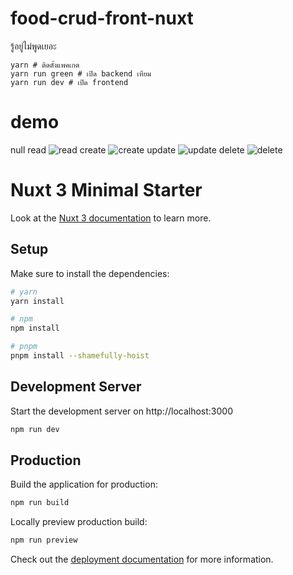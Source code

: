# food-crud-front-nuxt
รู้อยู่ไม่พูดเยอะ
```
yarn # ติดตั้งแพคเกต
yarn run green # เปิด backend เทียม
yarn run dev # เปิด frontend
```

# demo
null
read
![read](https://cdn.discordapp.com/attachments/890515798093873192/1057777441868894328/restaurant.png)
create
![create](https://cdn.discordapp.com/attachments/890515798093873192/1057777442196037742/craete.png)
update
![update](https://cdn.discordapp.com/attachments/890515798093873192/1057777442514800671/update.png)
delete
![delete](https://cdn.discordapp.com/attachments/890515798093873192/1057777442888110080/delete.png)

# Nuxt 3 Minimal Starter

Look at the [Nuxt 3 documentation](https://nuxt.com/docs/getting-started/introduction) to learn more.

## Setup

Make sure to install the dependencies:

```bash
# yarn
yarn install

# npm
npm install

# pnpm
pnpm install --shamefully-hoist
```

## Development Server

Start the development server on http://localhost:3000

```bash
npm run dev
```

## Production

Build the application for production:

```bash
npm run build
```

Locally preview production build:

```bash
npm run preview
```

Check out the [deployment documentation](https://nuxt.com/docs/getting-started/deployment) for more information.

